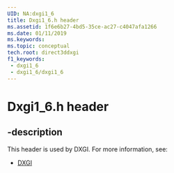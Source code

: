 ```yaml
---
UID: NA:dxgi1_6
title: Dxgi1_6.h header
ms.assetid: 1f6e6b27-4bd5-35ce-ac27-c4047afa1266
ms.date: 01/11/2019
ms.keywords: 
ms.topic: conceptual
tech.root: direct3ddxgi
f1_keywords:
 - dxgi1_6
 - dxgi1_6/dxgi1_6
---
```


# Dxgi1_6.h header


## -description

This header is used by DXGI. For more information, see:

- [DXGI](../_direct3ddxgi/index.md)

